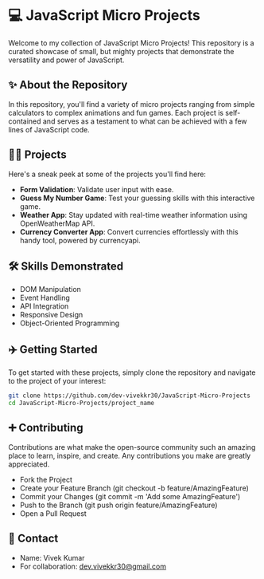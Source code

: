 # 💻 JavaScript Micro Projects

Welcome to my collection of JavaScript Micro Projects! This repository is a curated showcase of small, but mighty projects that demonstrate the versatility and power of JavaScript.

## ✨ About the Repository

In this repository, you'll find a variety of micro projects ranging from simple calculators to complex animations and fun games. Each project is self-contained and serves as a testament to what can be achieved with a few lines of JavaScript code.

## 👨‍💻 Projects

Here's a sneak peek at some of the projects you'll find here:

- **Form Validation**: Validate user input with ease.
- **Guess My Number Game**: Test your guessing skills with this interactive game.
- **Weather App**: Stay updated with real-time weather information using OpenWeatherMap API.
- **Currency Converter App**: Convert currencies effortlessly with this handy tool, powered by currencyapi.

## 🛠 Skills Demonstrated

- DOM Manipulation
- Event Handling
- API Integration
- Responsive Design
- Object-Oriented Programming

## ✈️ Getting Started

To get started with these projects, simply clone the repository and navigate to the project of your interest:

```bash
git clone https://github.com/dev-vivekkr30/JavaScript-Micro-Projects
cd JavaScript-Micro-Projects/project_name

```
## ➕ Contributing

Contributions are what make the open-source community such an amazing place to learn, inspire, and create. Any contributions you make are greatly appreciated.

- Fork the Project
- Create your Feature Branch (git checkout -b feature/AmazingFeature)
- Commit your Changes (git commit -m 'Add some AmazingFeature')
- Push to the Branch (git push origin feature/AmazingFeature)
- Open a Pull Request

## 📧 Contact

- Name: Vivek Kumar
- For collaboration: dev.vivekkr30@gmail.com